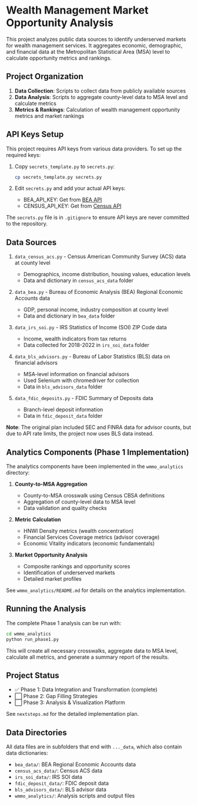 # Wealth Management Market Opportunity Analysis

This project analyzes public data sources to identify underserved markets for wealth management services. It aggregates economic, demographic, and financial data at the Metropolitan Statistical Area (MSA) level to calculate opportunity metrics and rankings.

## Project Organization

1. **Data Collection**: Scripts to collect data from publicly available sources
2. **Data Analysis**: Scripts to aggregate county-level data to MSA level and calculate metrics
3. **Metrics & Rankings**: Calculation of wealth management opportunity metrics and market rankings

## API Keys Setup

This project requires API keys from various data providers. To set up the required keys:

1. Copy `secrets_template.py` to `secrets.py`:
   ```bash
   cp secrets_template.py secrets.py
   ```

2. Edit `secrets.py` and add your actual API keys:
   - BEA_API_KEY: Get from [BEA API](https://apps.bea.gov/API/signup/)
   - CENSUS_API_KEY: Get from [Census API](https://api.census.gov/data/key_signup.html)

The `secrets.py` file is in `.gitignore` to ensure API keys are never committed to the repository.

## Data Sources

1. `data_census_acs.py` - Census American Community Survey (ACS) data at county level
   - Demographics, income distribution, housing values, education levels
   - Data and dictionary in `census_acs_data` folder

2. `data_bea.py` - Bureau of Economic Analysis (BEA) Regional Economic Accounts data
   - GDP, personal income, industry composition at county level
   - Data and dictionary in `bea_data` folder

3. `data_irs_soi.py` - IRS Statistics of Income (SOI) ZIP Code data
   - Income, wealth indicators from tax returns
   - Data collected for 2018-2022 in `irs_soi_data` folder

4. `data_bls_advisors.py` - Bureau of Labor Statistics (BLS) data on financial advisors
   - MSA-level information on financial advisors
   - Used Selenium with chromedriver for collection
   - Data in `bls_advisors_data` folder

5. `data_fdic_deposits.py` - FDIC Summary of Deposits data
   - Branch-level deposit information
   - Data in `fdic_deposit_data` folder

**Note**: The original plan included SEC and FINRA data for advisor counts, but due to API rate limits, the project now uses BLS data instead.

## Analytics Components (Phase 1 Implementation)

The analytics components have been implemented in the `wmmo_analytics` directory:

1. **County-to-MSA Aggregation**
   - County-to-MSA crosswalk using Census CBSA definitions
   - Aggregation of county-level data to MSA level
   - Data validation and quality checks

2. **Metric Calculation**
   - HNWI Density metrics (wealth concentration)
   - Financial Services Coverage metrics (advisor coverage)
   - Economic Vitality indicators (economic fundamentals)

3. **Market Opportunity Analysis**
   - Composite rankings and opportunity scores
   - Identification of underserved markets
   - Detailed market profiles

See `wmmo_analytics/README.md` for details on the analytics implementation.

## Running the Analysis

The complete Phase 1 analysis can be run with:

```bash
cd wmmo_analytics
python run_phase1.py
```

This will create all necessary crosswalks, aggregate data to MSA level, calculate all metrics, and generate a summary report of the results.

## Project Status

- ✅ Phase 1: Data Integration and Transformation (complete)
- ⬜ Phase 2: Gap Filling Strategies
- ⬜ Phase 3: Analysis & Visualization Platform

See `nextsteps.md` for the detailed implementation plan.

## Data Directories

All data files are in subfolders that end with `..._data`, which also contain data dictionaries:

- `bea_data/`: BEA Regional Economic Accounts data
- `census_acs_data/`: Census ACS data
- `irs_soi_data/`: IRS SOI data
- `fdic_deposit_data/`: FDIC deposit data
- `bls_advisors_data/`: BLS advisor data
- `wmmo_analytics/`: Analysis scripts and output files